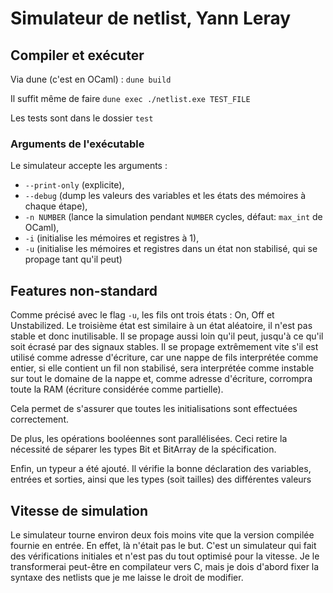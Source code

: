 # Simulateur de netlist, Yann Leray

## Compiler et exécuter

Via dune (c'est en OCaml) : `dune build`

Il suffit même de faire `dune exec ./netlist.exe TEST_FILE`

Les tests sont dans le dossier `test`

### Arguments de l'exécutable

Le simulateur accepte les arguments :
-   `--print-only` (explicite),
-   `--debug` (dump les valeurs des variables et les états des mémoires à chaque étape),
-   `-n NUMBER` (lance la simulation pendant `NUMBER` cycles, défaut: `max_int` de OCaml),
-   `-i` (initialise les mémoires et registres à 1),
-   `-u` (initialise les mémoires et registres dans un état non stabilisé, qui se propage tant qu'il peut)

## Features non-standard

Comme précisé avec le flag `-u`, les fils ont trois états : On, Off et Unstabilized. Le troisième état est similaire à un état aléatoire, il n'est pas stable et donc inutilisable. Il se propage aussi loin qu'il peut, jusqu'à ce qu'il soit écrasé par des signaux stables. Il se propage extrêmement vite s'il est utilisé comme adresse d'écriture, car une nappe de fils interprétée comme entier, si elle contient un fil non stabilisé, sera interprétée comme instable sur tout le domaine de la nappe et, comme adresse d'écriture, corrompra toute la RAM (écriture considérée comme partielle).

Cela permet de s'assurer que toutes les initialisations sont effectuées correctement.

De plus, les opérations booléennes sont parallélisées. Ceci retire la nécessité de séparer les types Bit et BitArray de la spécification.

Enfin, un typeur a été ajouté. Il vérifie la bonne déclaration des variables, entrées et sorties, ainsi que les types (soit tailles) des différentes valeurs

## Vitesse de simulation

Le simulateur tourne environ deux fois moins vite que la version compilée fournie en entrée. En effet, là n'était pas le but. C'est un simulateur qui fait des vérifications initiales et n'est pas du tout optimisé pour la vitesse. Je le transformerai peut-être en compilateur vers C, mais je dois d'abord fixer la syntaxe des netlists que je me laisse le droit de modifier.


